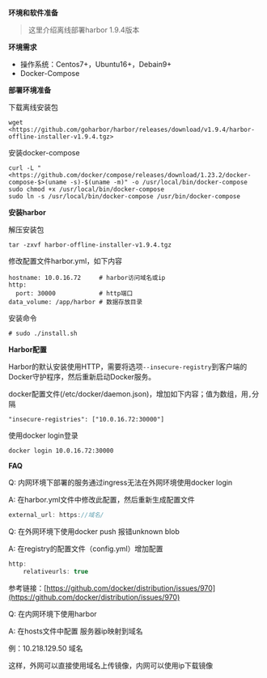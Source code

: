**环境和软件准备**

> 这里介绍离线部署harbor 1.9.4版本

**环境需求**

- 操作系统：Centos7+，Ubuntu16+，Debain9+
- Docker-Compose



**部署环境准备**

下载离线安装包

```
wget <https://github.com/goharbor/harbor/releases/download/v1.9.4/harbor-offline-installer-v1.9.4.tgz>
```

安装docker-compose

```
curl -L "<https://github.com/docker/compose/releases/download/1.23.2/docker-compose-$>(uname -s)-$(uname -m)" -o /usr/local/bin/docker-compose
sudo chmod +x /usr/local/bin/docker-compose
sudo ln -s /usr/local/bin/docker-compose /usr/bin/docker-compose
```



**安装harbor**

解压安装包

```
tar -zxvf harbor-offline-installer-v1.9.4.tgz
```

修改配置文件harbor.yml，如下内容

```
hostname: 10.0.16.72     # harbor访问域名或ip
http:
  port: 30000            # http端口
data_volume: /app/harbor # 数据存放目录
```

安装命令

```
# sudo ./install.sh
```



**Harbor配置**

Harbor的默认安装使用HTTP，需要将选项`--insecure-registry`到客户端的Docker守护程序，然后重新启动Docker服务。

docker配置文件(/etc/docker/daemon.json)，增加如下内容；值为数组，用`,`分隔

```
"insecure-registries": ["10.0.16.72:30000"]
```

使用docker login登录

```
docker login 10.0.16.72:30000
```





**FAQ**

Q: 内网环境下部署的服务通过ingress无法在外网环境使用docker login

A: 在harbor.yml文件中修改此配置，然后重新生成配置文件

```jsx
external_url: https://域名/
```

Q: 在外网环境下使用docker push 报错unknown blob

A: 在registry的配置文件（config.yml）增加配置

```jsx
http:
	relativeurls: true
```

参考链接：[https://github.com/docker/distribution/issues/970](https://github.com/docker/distribution/issues/970)

Q: 在内网环境下使用harbor

A: 在hosts文件中配置 服务器ip映射到域名

例：10.218.129.50 域名

这样，外网可以直接使用域名上传镜像，内网可以使用ip下载镜像